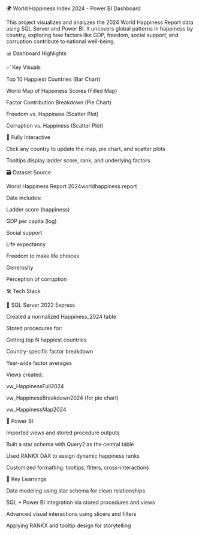 🌍 World Happiness Index 2024 - Power BI Dashboard

This project visualizes and analyzes the 2024 World Happiness Report data using SQL Server and Power BI. It uncovers global patterns in happiness by country, exploring how factors like GDP, freedom, social support, and corruption contribute to national well-being.

📊 Dashboard Highlights

✅ Key Visuals

Top 10 Happiest Countries (Bar Chart)

World Map of Happiness Scores (Filled Map)

Factor Contribution Breakdown (Pie Chart)

Freedom vs. Happiness (Scatter Plot)

Corruption vs. Happiness (Scatter Plot)

🔁 Fully Interactive

Click any country to update the map, pie chart, and scatter plots

Tooltips display ladder score, rank, and underlying factors

🗃️ Dataset Source

World Happiness Report 2024worldhappiness.report

Data includes:

Ladder score (happiness)

GDP per capita (log)

Social support

Life expectancy

Freedom to make life choices

Generosity

Perception of corruption

🛠️ Tech Stack

🔸 SQL Server 2022 Express

Created a normalized Happiness_2024 table

Stored procedures for:

Getting top N happiest countries

Country-specific factor breakdown

Year-wide factor averages

Views created:

vw_HappinessFull2024

vw_HappinessBreakdown2024 (for pie chart)

vw_HappinessMap2024

🔸 Power BI

Imported views and stored procedure outputs

Built a star schema with Query2 as the central table

Used RANKX DAX to assign dynamic happiness ranks

Customized formatting: tooltips, filters, cross-interactions


📌 Key Learnings

Data modeling using star schema for clean relationships

SQL + Power BI integration via stored procedures and views

Advanced visual interactions using slicers and filters

Applying RANKX and tooltip design for storytelling

